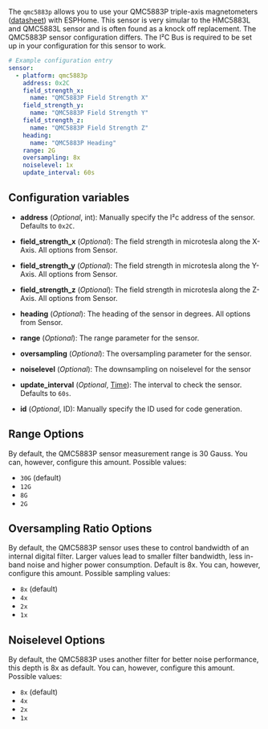 The `qmc5883p` allows you to use your QMC5883P triple-axis magnetometers
([datasheet](https://www.lcsc.com/datasheet/C2847467.pdf)) with
ESPHome. This sensor is very simular to the HMC5883L and QMC5883L sensor and is often found
as a knock off replacement. The QMC5883P sensor configuration differs. The I²C Bus is required to be set up in
your configuration for this sensor to work.

```yaml
# Example configuration entry
sensor:
  - platform: qmc5883p
    address: 0x2C
    field_strength_x:
      name: "QMC5883P Field Strength X"
    field_strength_y:
      name: "QMC5883P Field Strength Y"
    field_strength_z:
      name: "QMC5883P Field Strength Z"
    heading:
      name: "QMC5883P Heading"
    range: 2G
    oversampling: 8x
    noiselevel: 1x
    update_interval: 60s
```

## Configuration variables

- **address** (*Optional*, int): Manually specify the I²c address of the sensor. Defaults to `0x2C`.
- **field_strength_x** (*Optional*): The field strength in microtesla along the X-Axis. All options from
  Sensor.

- **field_strength_y** (*Optional*): The field strength in microtesla along the Y-Axis. All options from
  Sensor.

- **field_strength_z** (*Optional*): The field strength in microtesla along the Z-Axis. All options from
  Sensor.

- **heading** (*Optional*): The heading of the sensor in degrees. All options from
  Sensor.

- **range** (*Optional*): The range parameter for the sensor.
- **oversampling** (*Optional*): The oversampling parameter for the sensor.
- **noiselevel** (*Optional*): The downsampling on noiselevel for the sensor
- **update_interval** (*Optional*, [Time](#config-time)): The interval to check the sensor. Defaults to `60s`.
- **id** (*Optional*, ID): Manually specify the ID used for code generation.

## Range Options

By default, the QMC5883P sensor measurement range is 30 Gauss. You can, however,
configure this amount. Possible values:

- `30G` (default)
- `12G`
- `8G`
- `2G`

## Oversampling Ratio Options

By default, the QMC5883P sensor uses these to control bandwidth of an internal digital filter. Larger values
lead to smaller filter bandwidth, less in-band noise and higher power consumption. Default is 8x. You can, however,
configure this amount. Possible sampling values:

- `8x` (default)
- `4x`
- `2x`
- `1x`

## Noiselevel  Options

By default, the QMC5883P uses another filter for better noise performance, this depth is 8x as default.
You can, however, configure this amount. Possible values:

- `8x` (default)
- `4x`
- `2x`
- `1x`
